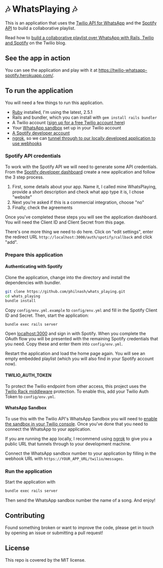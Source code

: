 # 🎶 WhatsPlaying 🎶

This is an application that uses the [Twilio API for WhatsApp](https://www.twilio.com/whatsapp) and the [Spotify API](https://developer.spotify.com/documentation/web-api/) to build a collaborative playlist.

Read how to [build a collaborative playlist over WhatsApp with Rails, Twilio and Spotify](https://www.twilio.com/blog/collaborative-playlist-whatsapp-rails-twilio-spotify) on the Twilio blog.

## See the app in action

You can see the application and play with it at https://twilio-whatsapp-spotify.herokuapp.com/.

## To run the application

You will need a few things to run this application.

* [Ruby](https://www.ruby-lang.org/en/downloads/) installed, I'm using the latest, 2.5.1
* Rails and bundler, which you can install with `gem install rails bundler`
* A Twilio account ([sign up for a free Twilio account here](http://twilio.com/try-twilio))
* Your [WhatsApp sandbox](https://www.twilio.com/console/sms/whatsapp/sandbox) set up in your Twilio account
* [A Spotify developer account](https://developer.spotify.com/)
* [ngrok](https://ngrok.com), so we can [tunnel through to our locally developed application to use webhooks](https://www.twilio.com/blog/2015/09/6-awesome-reasons-to-use-ngrok-when-testing-webhooks.html)

### Spotify API credentials

To work with the Spotify API we will need to generate some API credentials. From the [Spotify developer dashboard](https://developer.spotify.com/dashboard/applications) create a new application and follow the 3 step process.

1. First, some details about your app. Name it, I called mine WhatsPlaying, provide a short description and check what app type it is, I chose "website"
2. Next you're asked if this is a commercial integration, choose "no"
3. Finally, check the agreements

Once you've completed these steps you will see the application dashboard. You will need the Client ID and Client Secret from this page.

There's one more thing we need to do here. Click on "edit settings", enter the redirect URL `http://localhost:3000/auth/spotify/callback` and click "add".

### Prepare this application

#### Authenticating with Spotify

Clone the application, change into the directory and install the dependencies with bundler.

```bash
git clone https://github.com/philnash/whats_playing.git
cd whats_playing
bundle install
```

Copy `config/env.yml.example` to `config/env.yml` and fill in the Spotify Client ID and Secret. Then, start the application:

```bash
bundle exec rails server
```

Open [localhost:3000](http://localhost:3000/) and sign in with Spotify. When you complete the OAuth flow you will be presented with the remaining Spotify credentials that you need. Copy these and enter them into `config/env.yml`.

Restart the application and load the home page again. You will see an empty embedded playlist (which you will also find in your Spotify account now).

#### TWILIO_AUTH_TOKEN

To protect the Twilio endpoint from other access, this project uses the [Twilio Rack middleware](https://www.twilio.com/blog/2014/09/securing-your-ruby-webhooks-with-rack-middleware.html) protection. To enable this, add your Twilio Auth Token to `config/env.yml`.

#### WhatsApp Sandbox

To use this with the Twilio API's WhatsApp Sandbox you will need to [enable the sandbox in your Twilio console](https://www.twilio.com/console/sms/whatsapp/sandbox). Once you've done that you need to connect the WhatsApp to your application.

If you are running the app locally, I recommend using [ngrok](https://ngrok.com) to give you a public URL that tunnels through to your development machine.

Connect the WhatsApp sandbox number to your application by filling in the webhook URL with `https://YOUR_APP_URL/twilio/messages`.

### Run the application

Start the application with

```bash
bundle exec rails server
```

Then send the WhatsApp sandbox number the name of a song. And enjoy!

## Contributing

Found something broken or want to improve the code, please get in touch by opening an issue or submitting a pull request!

## License

This repo is covered by the MIT license.